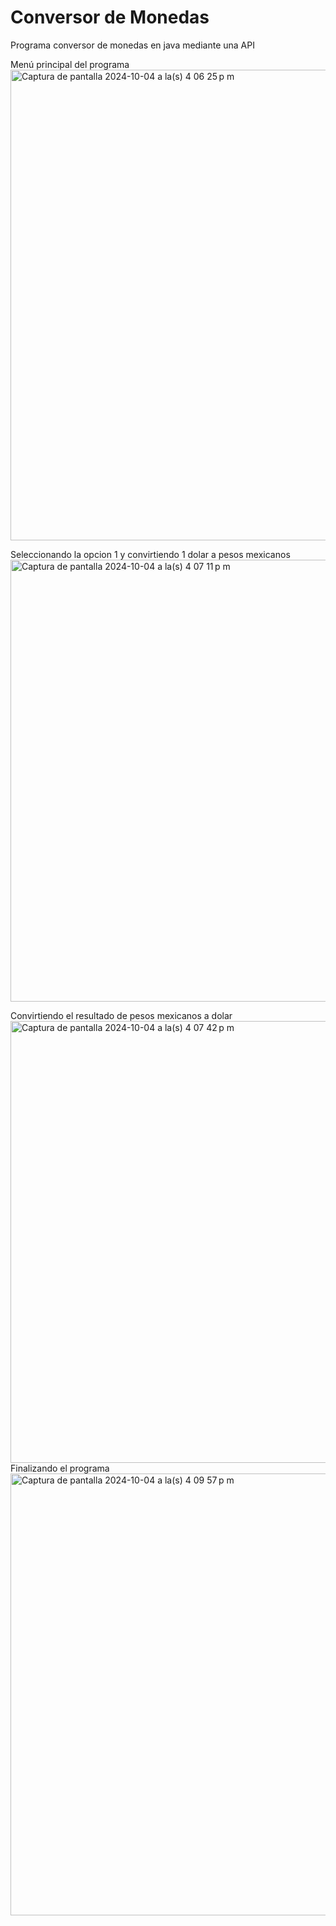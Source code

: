 # Conversor de Monedas
Programa conversor de monedas en java mediante una API

Menú principal del programa
<img width="753" alt="Captura de pantalla 2024-10-04 a la(s) 4 06 25 p m" src="https://github.com/user-attachments/assets/84bb076b-95e3-4db4-8036-2dc86329f523">

Seleccionando la opcion 1 y convirtiendo 1 dolar a pesos mexicanos
<img width="707" alt="Captura de pantalla 2024-10-04 a la(s) 4 07 11 p m" src="https://github.com/user-attachments/assets/be9a4768-75f3-4533-9747-f8a5a5ad469a">

Convirtiendo el resultado de pesos mexicanos a dolar
<img width="707" alt="Captura de pantalla 2024-10-04 a la(s) 4 07 42 p m" src="https://github.com/user-attachments/assets/6c846d33-a87e-4447-b758-ffa277b6119d">
Finalizando el programa
<img width="707" alt="Captura de pantalla 2024-10-04 a la(s) 4 09 57 p m" src="https://github.com/user-attachments/assets/ec7e7073-9ec1-4c0d-bf1f-14624c8a1a17">
